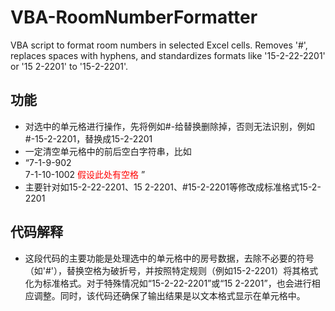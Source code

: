 # VBA-RoomNumberFormatter

VBA script to format room numbers in selected Excel cells. Removes '#', replaces spaces with hyphens, and standardizes formats like '15-2-22-2201' or '15 2-2201' to '15-2-2201'.

## 功能
- 对选中的单元格进行操作，先将例如#-给替换删除掉，否则无法识别，例如#-15-2-2201，替换成15-2-2201
- 一定清空单元格中的前后空白字符串，比如
- “7-1-9-902  
7-1-10-1002
<font color="#ff0000">假设此处有空格</font>
”
- 主要针对如15-2-22-2201、15 2-2201、#15-2-2201等修改成标准格式15-2-2201

## 代码解释
- 这段代码的主要功能是处理选中的单元格中的房号数据，去除不必要的符号（如'#'），替换空格为破折号，并按照特定规则（例如15-2-2201）将其格式化为标准格式。对于特殊情况如“15-2-22-2201”或“15 2-2201”，也会进行相应调整。同时，该代码还确保了输出结果是以文本格式显示在单元格中。